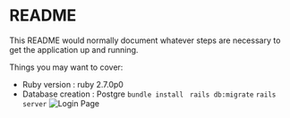 # README

This README would normally document whatever steps are necessary to get the
application up and running.

Things you may want to cover:

* Ruby version : ruby 2.7.0p0
* Database creation : Postgre
``` bundle install ```
``` rails db:migrate```
``` rails server ```
![Login Page ](https://github.com/omichandnani/CraigslistClone/blob/master/Screen%20Shot%202020-03-08%20at%2012.19.21%20PM.png)


